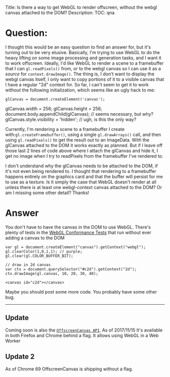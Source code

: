 Title: Is there a way to get WebGL to render offscreen, without the webgl canvas attached to the DOM?
Description:
TOC: qna

# Question:

I thought this would be an easy question to find an answer for, but it's turning out to be very elusive. Basically, I'm trying to use WebGL to do the heavy lifting on some image processing and generation tasks, and I want it to work offscreen. Ideally, I'd like WebGL to render a scene to a framebuffer that I can `gl.readPixels()` from, or to the webgl canvas so I can use it as a *source* for `context.drawImage()`. The thing is, I don't want to display the webgl canvas itself, I only want to copy portions of it to a visible canvas that I have a regular "2d" context for. So far, I can't seem to get it to work without the following initialization, which seems like an ugly hack to me:

    glCanvas = document.createElement('canvas');
 glCanvas.width = 256;
 glCanvas.height = 256;
    document.body.appendChild(glCanvas); // seems necessary, but why?
 glCanvas.style.visibility = 'hidden'; // ugh, is this the only way?

Currently, I'm rendering a scene to a framebuffer I create with:`gl.createFramebuffer()`, using a single `gl.drawArrays()` call, and then using `gl.readPixels()` to get the result out to an ImageData. With the glCanvas attached to the DOM it works exactly as planned. But if I leave off those last 2 lines of code above where I attach the glCanvas and hide it, I get no image when I try to readPixels from the framebuffer I've rendered to.

I don't understand why the glCanvas needs to be attached to the DOM, if it's not even being rendered to. I thought that rendering to a framebuffer happens entirely on the graphics card and that the buffer will persist for me to use as a texture. Is it simply the case that WebGL doesn't render at all unless there is at least one webgl-context canvas attached to the DOM? Or am I missing some other detail? Thanks!

# Answer

You don't have to have the canvas in the DOM to use WebGL. There's plenty of tests in the [WebGL Conformance Tests](https://www.khronos.org/registry/webgl/sdk/tests/webgl-conformance-tests.html) that run without ever adding a canvas to the DOM

<!-- begin snippet: js hide: false console: true babel: false -->

<!-- language: lang-js -->

    var gl = document.createElement("canvas").getContext("webgl");
    gl.clearColor(1,0,1,1); // purple;
    gl.clear(gl.COLOR_BUFFER_BIT);

    // draw in 2d canvas
    var ctx = document.querySelector("#c2d").getContext("2d");
    ctx.drawImage(gl.canvas, 10, 20, 30, 40);


<!-- language: lang-html -->

    <canvas id="c2d"></canvas>

<!-- end snippet -->

Maybe you should post some more code. You probably have some other bug.

---
## Update

Coming soon is also the [`OffscreenCanvas API`](https://developer.mozilla.org/en-US/docs/Web/API/OffscreenCanvas). As of 2017/11/15 It's available in both Firefox and Chrome behind a flag. It allows using WebGL in a Web Worker

## Update 2

As of Chrome 69 OffscreenCanvas is shipping without a flag. 
